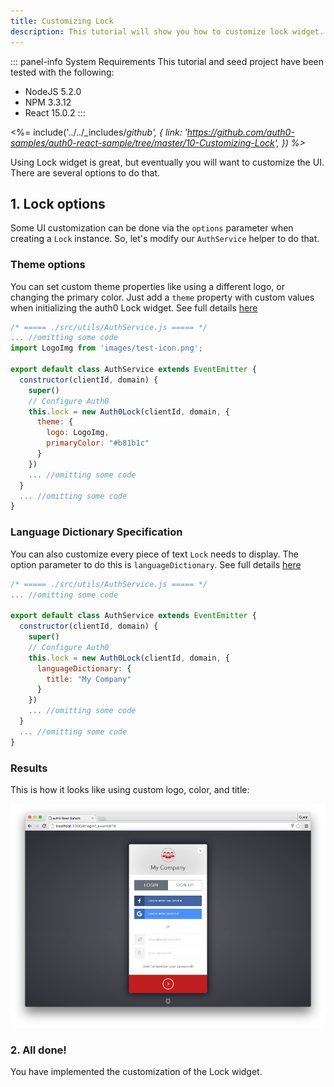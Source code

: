 ```yaml
---
title: Customizing Lock
description: This tutorial will show you how to customize lock widget.
---
```


::: panel-info System Requirements
This tutorial and seed project have been tested with the following:
* NodeJS 5.2.0
* NPM 3.3.12
* React 15.0.2
:::

<%= include('../../_includes/_github', {
  link: 'https://github.com/auth0-samples/auth0-react-sample/tree/master/10-Customizing-Lock',
}) %>_

Using Lock widget is great, but eventually you will want to customize the UI. There are several options to do that.

## 1. Lock options

Some UI customization can be done via the `options` parameter when creating a `Lock` instance.
So, let's modify our `AuthService` helper to do that.


### Theme options

You can set custom theme properties like using a different logo, or changing the primary color.
Just add a `theme` property with custom values when initializing the auth0 Lock widget.
See full details [here](/libraries/lock/v10/customization#theming-options)


```javascript
/* ===== ./src/utils/AuthService.js ===== */
... //omitting some code
import LogoImg from 'images/test-icon.png';

export default class AuthService extends EventEmitter {
  constructor(clientId, domain) {
    super()
    // Configure Auth0
    this.lock = new Auth0Lock(clientId, domain, {
      theme: {
        logo: LogoImg,
        primaryColor: "#b81b1c"
      }
    })
    ... //omitting some code
  }
  ... //omitting some code
}
```

### Language Dictionary Specification

You can also customize every piece of text `Lock` needs to display. The option parameter to do this is `languageDictionary`. 
See full details [here](/libraries/lock/v10/customization#languagedictionary-object-)

```javascript
/* ===== ./src/utils/AuthService.js ===== */
... //omitting some code

export default class AuthService extends EventEmitter {
  constructor(clientId, domain) {
    super()
    // Configure Auth0
    this.lock = new Auth0Lock(clientId, domain, {
      languageDictionary: {
        title: "My Company"
      }
    })
    ... //omitting some code
  }
  ... //omitting some code
}
```

### Results

This is how it looks like using custom logo, color, and title:

![Custom lock](/media/articles/reactjs/widget-custom-logo-color.png)


<!-- CSS specification -->

### 2. All done!

You have implemented the customization of the Lock widget.

